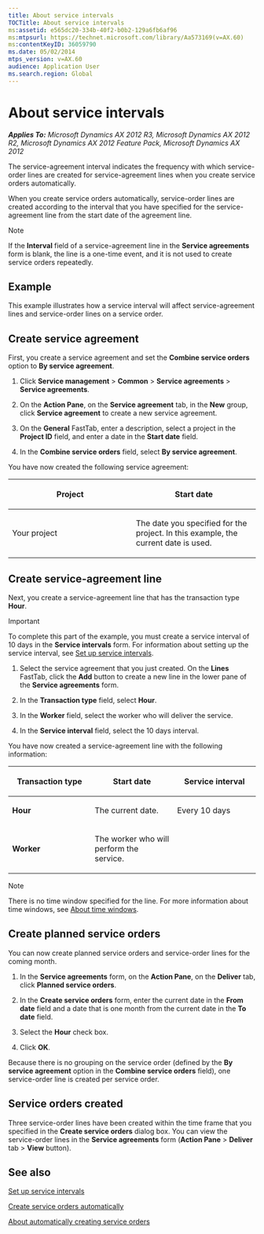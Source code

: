 ```yaml
---
title: About service intervals
TOCTitle: About service intervals
ms:assetid: e565dc20-334b-40f2-b0b2-129a6fb6af96
ms:mtpsurl: https://technet.microsoft.com/library/Aa573169(v=AX.60)
ms:contentKeyID: 36059790
ms.date: 05/02/2014
mtps_version: v=AX.60
audience: Application User
ms.search.region: Global
---
```


# About service intervals 


_**Applies To:** Microsoft Dynamics AX 2012 R3, Microsoft Dynamics AX 2012 R2, Microsoft Dynamics AX 2012 Feature Pack, Microsoft Dynamics AX 2012_

The service-agreement interval indicates the frequency with which service-order lines are created for service-agreement lines when you create service orders automatically.

When you create service orders automatically, service-order lines are created according to the interval that you have specified for the service-agreement line from the start date of the agreement line.


> [!NOTE]
> <P>If the <STRONG>Interval</STRONG> field of a service-agreement line in the <STRONG>Service agreements</STRONG> form is blank, the line is a one-time event, and it is not used to create service orders repeatedly.</P>



## Example

This example illustrates how a service interval will affect service-agreement lines and service-order lines on a service order.

## Create service agreement

First, you create a service agreement and set the **Combine service orders** option to **By service agreement**.

1.  Click **Service management** \> **Common** \> **Service agreements** \> **Service agreements**.

2.  On the **Action Pane**, on the **Service agreement** tab, in the **New** group, click **Service agreement** to create a new service agreement.

3.  On the **General** FastTab, enter a description, select a project in the **Project ID** field, and enter a date in the **Start date** field.

4.  In the **Combine service orders** field, select **By service agreement**.

You have now created the following service agreement:

<table>
<colgroup>
<col style="width: 50%" />
<col style="width: 50%" />
</colgroup>
<thead>
<tr class="header">
<th><p>Project</p></th>
<th><p>Start date</p></th>
</tr>
</thead>
<tbody>
<tr class="odd">
<td><p>Your project</p></td>
<td><p>The date you specified for the project. In this example, the current date is used.</p></td>
</tr>
</tbody>
</table>


## Create service-agreement line

Next, you create a service-agreement line that has the transaction type **Hour**.


> [!IMPORTANT]
> <P>To complete this part of the example, you must create a service interval of 10 days in the <STRONG>Service intervals</STRONG> form. For information about setting up the service interval, see <A href="set-up-service-intervals.md">Set up service intervals</A>.</P>



1.  Select the service agreement that you just created. On the **Lines** FastTab, click the **Add** button to create a new line in the lower pane of the **Service agreements** form.

2.  In the **Transaction type** field, select **Hour**.

3.  In the **Worker** field, select the worker who will deliver the service.

4.  In the **Service interval** field, select the 10 days interval.

You have now created a service-agreement line with the following information:

<table>
<colgroup>
<col style="width: 33%" />
<col style="width: 33%" />
<col style="width: 33%" />
</colgroup>
<thead>
<tr class="header">
<th><p>Transaction type</p></th>
<th><p>Start date</p></th>
<th><p>Service interval</p></th>
</tr>
</thead>
<tbody>
<tr class="odd">
<td><p><strong>Hour</strong></p></td>
<td><p>The current date.</p></td>
<td><p>Every 10 days</p></td>
</tr>
<tr class="even">
<td><p><strong>Worker</strong></p></td>
<td><p>The worker who will perform the service.</p></td>
<td><p></p></td>
</tr>
</tbody>
</table>



> [!NOTE]
> <P>There is no time window specified for the line. For more information about time windows, see <A href="about-time-windows.md">About time windows</A>.</P>



## Create planned service orders

You can now create planned service orders and service-order lines for the coming month.

1.  In the **Service agreements** form, on the **Action Pane**, on the **Deliver** tab, click **Planned service orders**.

2.  In the **Create service orders** form, enter the current date in the **From date** field and a date that is one month from the current date in the **To date** field.

3.  Select the **Hour** check box.

4.  Click **OK**.

Because there is no grouping on the service order (defined by the **By service agreement** option in the **Combine service orders** field), one service-order line is created per service order.

## Service orders created

Three service-order lines have been created within the time frame that you specified in the **Create service orders** dialog box. You can view the service-order lines in the **Service agreements** form (**Action Pane** \> **Deliver** tab \> **View** button).

## See also

[Set up service intervals](set-up-service-intervals.md)

[Create service orders automatically](create-service-orders-automatically.md)

[About automatically creating service orders](about-automatically-creating-service-orders.md)

  



